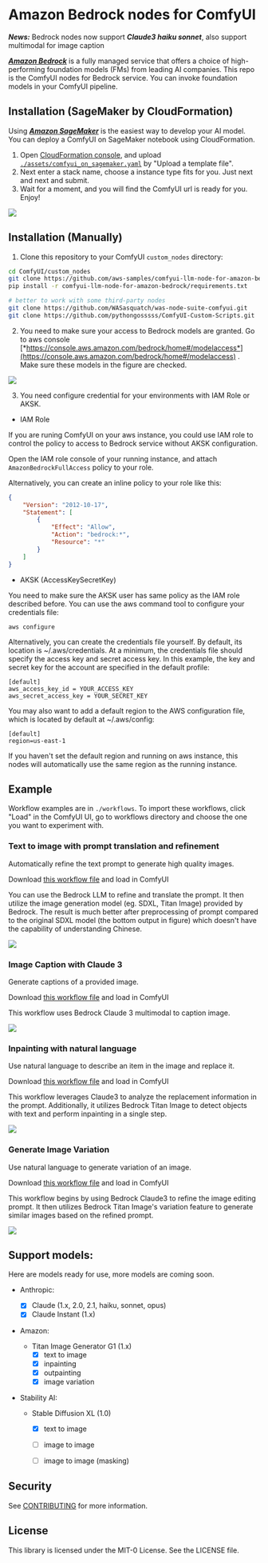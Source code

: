 # Amazon Bedrock nodes for ComfyUI

__*News:*__ Bedrock nodes now support __*Claude3 haiku sonnet*__, also support multimodal for image caption

[***Amazon Bedrock***](https://aws.amazon.com/bedrock/) is a fully managed service that offers a choice of high-performing foundation models (FMs) from leading AI companies.
This repo is the ComfyUI nodes for Bedrock service. You can invoke foundation models in your ComfyUI pipeline.

## Installation (SageMaker by CloudFormation)

Using [__*Amazon SageMaker*__](https://aws.amazon.com/sagemaker/) is the easiest way to develop your AI model. You can deploy a ComfyUI on SageMaker notebook using CloudFormation.

1. Open [CloudFormation console](https://console.aws.amazon.com/cloudformation/home#/stacks/create), and upload [`./assets/comfyui_on_sagemaker.yaml`](https://raw.githubusercontent.com/aws-samples/comfyui-llm-node-for-amazon-bedrock/main/assets/comfyui_on_sagemaker.yaml) by "Upload a template file".
2. Next enter a stack name, choose a instance type fits for you.  Just next and next and submit.
3. Wait for a moment, and you will find the ComfyUI url is ready for you. Enjoy!

![](./assets/stack_complete.webp)

## Installation (Manually)

1. Clone this repository to your ComfyUI `custom_nodes` directory:

```bash
cd ComfyUI/custom_nodes
git clone https://github.com/aws-samples/comfyui-llm-node-for-amazon-bedrock.git
pip install -r comfyui-llm-node-for-amazon-bedrock/requirements.txt

# better to work with some third-party nodes
git clone https://github.com/WASasquatch/was-node-suite-comfyui.git
git clone https://github.com/pythongosssss/ComfyUI-Custom-Scripts.git
```

2. You need to make sure your access to Bedrock models are granted. Go to aws console [*https://console.aws.amazon.com/bedrock/home#/modelaccess*](https://console.aws.amazon.com/bedrock/home#/modelaccess) . Make sure these models in the figure are checked.

![](./assets/model_access.webp)

3. You need configure credential for your environments with IAM Role or AKSK.

- IAM Role

If you are runing ComfyUI on your aws instance, you could use IAM role to control the policy to access to Bedrock service without AKSK configuration.

Open the IAM role console of your running instance, and attach `AmazonBedrockFullAccess` policy to your role.

Alternatively, you can create an inline policy to your role like this:

```json
{
    "Version": "2012-10-17",
    "Statement": [
        {
            "Effect": "Allow",
            "Action": "bedrock:*",
            "Resource": "*"
        }
    ]
}
```

- AKSK (AccessKeySecretKey)

You need to make sure the AKSK user has same policy as the IAM role described before. You can use the aws command tool to configure your credentials file:

```
aws configure
```

Alternatively, you can create the credentials file yourself. By default, its location is ~/.aws/credentials. At a minimum, the credentials file should specify the access key and secret access key. In this example, the key and secret key for the account are specified in the default profile:

```
[default]
aws_access_key_id = YOUR_ACCESS_KEY
aws_secret_access_key = YOUR_SECRET_KEY
```

You may also want to add a default region to the AWS configuration file, which is located by default at ~/.aws/config:

```
[default]
region=us-east-1
```

If you haven't set the default region and running on aws instance, this nodes will automatically use the same region as the running instance.

## Example

Workflow examples are in `./workflows`. To import these workflows, click "Load" in the ComfyUI UI, go to workflows directory and choose the one you want to experiment with.

### Text to image with prompt translation and refinement
Automatically refine the text prompt to generate high quality images.

Download [this workflow file](workflows/text2img_with_prompt_refinement.json) and load in ComfyUI

You can use the Bedrock LLM to refine and translate the prompt. It then utilize the image generation model (eg. SDXL, Titan Image) provided by Bedrock.
The result is much better after preprocessing of prompt compared to the original SDXL model (the bottom output in figure) which doesn't have the capability of understanding Chinese.

![](./assets/example_prompts_refine.webp)

### Image Caption with Claude 3

Generate captions of a provided image.

Download [this workflow file](workflows/claude3_image_caption.json) and load in ComfyUI

This workflow uses Bedrock Claude 3 multimodal to caption image.

![](./assets/example_claude3_multimodal.webp)

### Inpainting with natural language
Use natural language to describe an item in the image and replace it. 

Download [this workflow file](workflows/inpainting_with_natural_language.json) and load in ComfyUI

This workflow leverages Claude3 to analyze the replacement information in the prompt. Additionally, it utilizes Bedrock Titan Image to detect objects with text and perform inpainting in a single step.

![](./assets/example_inpainting_with_natural_language.webp)

### Generate Image Variation
Use natural language to generate variation of an image.

Download [this workflow file](workflows/generate_image_variation.json) and load in ComfyUI

This workflow begins by using Bedrock Claude3 to refine the image editing prompt. It then utilizes Bedrock Titan Image's variation feature to generate similar images based on the refined prompt.

![](./assets/example_generate_image_variation.webp)

## Support models:

Here are models ready for use, more models are coming soon.

- Anthropic:

  - [X] Claude (1.x, 2.0, 2.1, haiku, sonnet, opus)
  - [X] Claude Instant (1.x)

- Amazon:

  - Titan Image Generator G1 (1.x)
    - [X] text to image
    - [X] inpainting
    - [X] outpainting
    - [X] image variation

- Stability AI:

  - Stable Diffusion XL (1.0)
    - [X] text to image
    - [ ] image to image
    - [ ] image to image (masking)
    

## Security

See [CONTRIBUTING](CONTRIBUTING.md#security-issue-notifications) for more information.

## License

This library is licensed under the MIT-0 License. See the LICENSE file.

